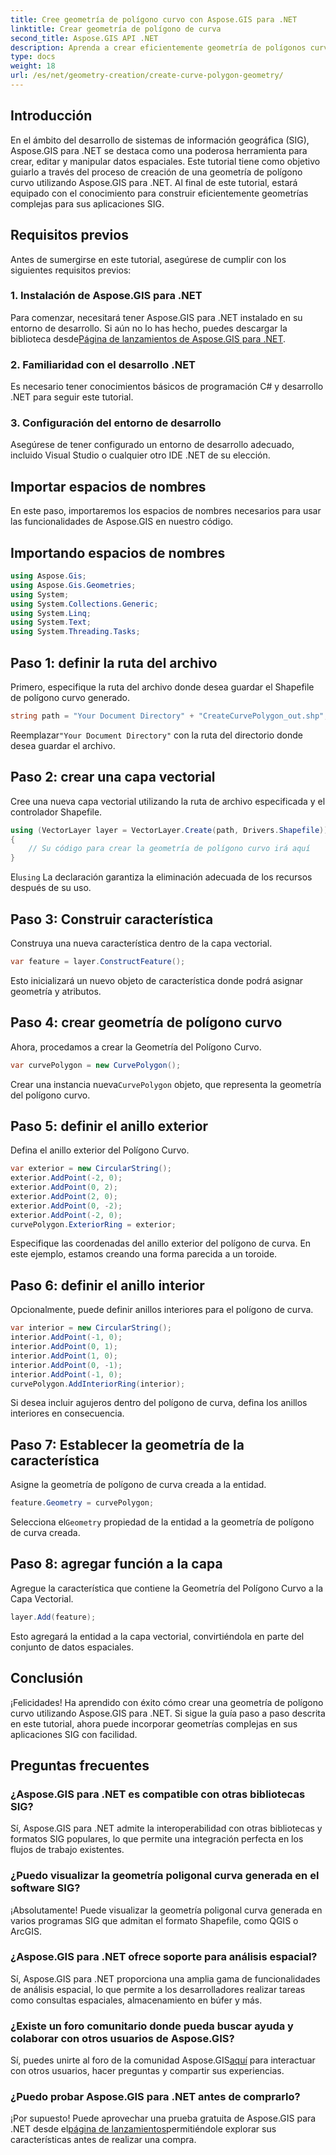 ```yaml
---
title: Cree geometría de polígono curvo con Aspose.GIS para .NET
linktitle: Crear geometría de polígono de curva
second_title: Aspose.GIS API .NET
description: Aprenda a crear eficientemente geometría de polígonos curvos utilizando Aspose.GIS para .NET. Siga nuestra guía paso a paso para integrarse perfectamente en sus aplicaciones SIG.
type: docs
weight: 18
url: /es/net/geometry-creation/create-curve-polygon-geometry/
---
```

## Introducción
En el ámbito del desarrollo de sistemas de información geográfica (SIG), Aspose.GIS para .NET se destaca como una poderosa herramienta para crear, editar y manipular datos espaciales. Este tutorial tiene como objetivo guiarlo a través del proceso de creación de una geometría de polígono curvo utilizando Aspose.GIS para .NET. Al final de este tutorial, estará equipado con el conocimiento para construir eficientemente geometrías complejas para sus aplicaciones SIG.
## Requisitos previos
Antes de sumergirse en este tutorial, asegúrese de cumplir con los siguientes requisitos previos:
### 1. Instalación de Aspose.GIS para .NET
 Para comenzar, necesitará tener Aspose.GIS para .NET instalado en su entorno de desarrollo. Si aún no lo has hecho, puedes descargar la biblioteca desde[Página de lanzamientos de Aspose.GIS para .NET](https://releases.aspose.com/gis/net/).
### 2. Familiaridad con el desarrollo .NET
Es necesario tener conocimientos básicos de programación C# y desarrollo .NET para seguir este tutorial.
### 3. Configuración del entorno de desarrollo
Asegúrese de tener configurado un entorno de desarrollo adecuado, incluido Visual Studio o cualquier otro IDE .NET de su elección.

## Importar espacios de nombres
En este paso, importaremos los espacios de nombres necesarios para usar las funcionalidades de Aspose.GIS en nuestro código.
## Importando espacios de nombres
```csharp
using Aspose.Gis;
using Aspose.Gis.Geometries;
using System;
using System.Collections.Generic;
using System.Linq;
using System.Text;
using System.Threading.Tasks;
```

## Paso 1: definir la ruta del archivo
Primero, especifique la ruta del archivo donde desea guardar el Shapefile de polígono curvo generado.
```csharp
string path = "Your Document Directory" + "CreateCurvePolygon_out.shp";
```
 Reemplazar`"Your Document Directory"` con la ruta del directorio donde desea guardar el archivo.
## Paso 2: crear una capa vectorial
Cree una nueva capa vectorial utilizando la ruta de archivo especificada y el controlador Shapefile.
```csharp
using (VectorLayer layer = VectorLayer.Create(path, Drivers.Shapefile))
{
    // Su código para crear la geometría de polígono curvo irá aquí
}
```
 El`using` La declaración garantiza la eliminación adecuada de los recursos después de su uso.
## Paso 3: Construir característica
Construya una nueva característica dentro de la capa vectorial.
```csharp
var feature = layer.ConstructFeature();
```
Esto inicializará un nuevo objeto de característica donde podrá asignar geometría y atributos.
## Paso 4: crear geometría de polígono curvo
Ahora, procedamos a crear la Geometría del Polígono Curvo.
```csharp
var curvePolygon = new CurvePolygon();
```
 Crear una instancia nueva`CurvePolygon` objeto, que representa la geometría del polígono curvo.
## Paso 5: definir el anillo exterior
Defina el anillo exterior del Polígono Curvo.
```csharp
var exterior = new CircularString();
exterior.AddPoint(-2, 0);
exterior.AddPoint(0, 2);
exterior.AddPoint(2, 0);
exterior.AddPoint(0, -2);
exterior.AddPoint(-2, 0);
curvePolygon.ExteriorRing = exterior;
```
Especifique las coordenadas del anillo exterior del polígono de curva. En este ejemplo, estamos creando una forma parecida a un toroide.
## Paso 6: definir el anillo interior
Opcionalmente, puede definir anillos interiores para el polígono de curva.
```csharp
var interior = new CircularString();
interior.AddPoint(-1, 0);
interior.AddPoint(0, 1);
interior.AddPoint(1, 0);
interior.AddPoint(0, -1);
interior.AddPoint(-1, 0);
curvePolygon.AddInteriorRing(interior);
```
Si desea incluir agujeros dentro del polígono de curva, defina los anillos interiores en consecuencia.
## Paso 7: Establecer la geometría de la característica
Asigne la geometría de polígono de curva creada a la entidad.
```csharp
feature.Geometry = curvePolygon;
```
 Selecciona el`Geometry` propiedad de la entidad a la geometría de polígono de curva creada.
## Paso 8: agregar función a la capa
Agregue la característica que contiene la Geometría del Polígono Curvo a la Capa Vectorial.
```csharp
layer.Add(feature);
```
Esto agregará la entidad a la capa vectorial, convirtiéndola en parte del conjunto de datos espaciales.

## Conclusión
¡Felicidades! Ha aprendido con éxito cómo crear una geometría de polígono curvo utilizando Aspose.GIS para .NET. Si sigue la guía paso a paso descrita en este tutorial, ahora puede incorporar geometrías complejas en sus aplicaciones SIG con facilidad.
## Preguntas frecuentes
### ¿Aspose.GIS para .NET es compatible con otras bibliotecas SIG?
Sí, Aspose.GIS para .NET admite la interoperabilidad con otras bibliotecas y formatos SIG populares, lo que permite una integración perfecta en los flujos de trabajo existentes.
### ¿Puedo visualizar la geometría poligonal curva generada en el software SIG?
¡Absolutamente! Puede visualizar la geometría poligonal curva generada en varios programas SIG que admitan el formato Shapefile, como QGIS o ArcGIS.
### ¿Aspose.GIS para .NET ofrece soporte para análisis espacial?
Sí, Aspose.GIS para .NET proporciona una amplia gama de funcionalidades de análisis espacial, lo que permite a los desarrolladores realizar tareas como consultas espaciales, almacenamiento en búfer y más.
### ¿Existe un foro comunitario donde pueda buscar ayuda y colaborar con otros usuarios de Aspose.GIS?
 Sí, puedes unirte al foro de la comunidad Aspose.GIS[aquí](https://forum.aspose.com/c/gis/33) para interactuar con otros usuarios, hacer preguntas y compartir sus experiencias.
### ¿Puedo probar Aspose.GIS para .NET antes de comprarlo?
 ¡Por supuesto! Puede aprovechar una prueba gratuita de Aspose.GIS para .NET desde el[página de lanzamientos](https://releases.aspose.com/)permitiéndole explorar sus características antes de realizar una compra.